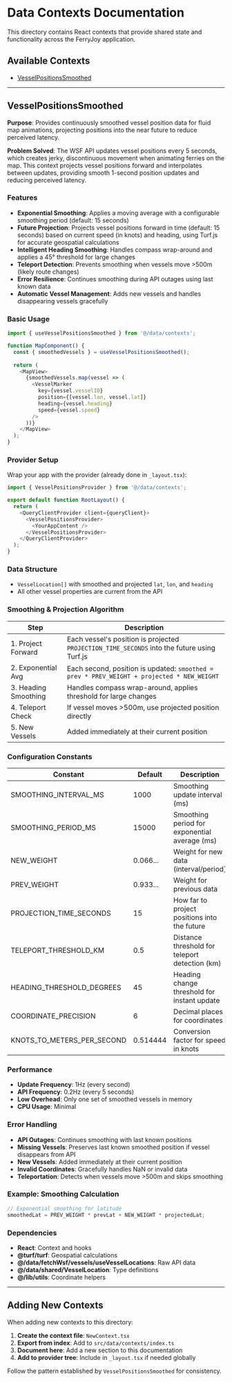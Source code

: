 # Data Contexts Documentation

This directory contains React contexts that provide shared state and functionality across the FerryJoy application.

## Available Contexts

- [VesselPositionsSmoothed](#vesselpositionssmoothed)

---

## VesselPositionsSmoothed

**Purpose**: Provides continuously smoothed vessel position data for fluid map animations, projecting positions into the near future to reduce perceived latency.

**Problem Solved**: The WSF API updates vessel positions every 5 seconds, which creates jerky, discontinuous movement when animating ferries on the map. This context projects vessel positions forward and interpolates between updates, providing smooth 1-second position updates and reducing perceived latency.

### Features

- **Exponential Smoothing**: Applies a moving average with a configurable smoothing period (default: 15 seconds)
- **Future Projection**: Projects vessel positions forward in time (default: 15 seconds) based on current speed (in knots) and heading, using Turf.js for accurate geospatial calculations
- **Intelligent Heading Smoothing**: Handles compass wrap-around and applies a 45° threshold for large changes
- **Teleport Detection**: Prevents smoothing when vessels move >500m (likely route changes)
- **Error Resilience**: Continues smoothing during API outages using last known data
- **Automatic Vessel Management**: Adds new vessels and handles disappearing vessels gracefully

### Basic Usage

```typescript
import { useVesselPositionsSmoothed } from '@/data/contexts';

function MapComponent() {
  const { smoothedVessels } = useVesselPositionsSmoothed();
  
  return (
    <MapView>
      {smoothedVessels.map(vessel => (
        <VesselMarker 
          key={vessel.vesselID}
          position={[vessel.lon, vessel.lat]}
          heading={vessel.heading}
          speed={vessel.speed}
        />
      ))}
    </MapView>
  );
}
```

### Provider Setup

Wrap your app with the provider (already done in `_layout.tsx`):

```typescript
import { VesselPositionsProvider } from '@/data/contexts';

export default function RootLayout() {
  return (
    <QueryClientProvider client={queryClient}>
      <VesselPositionsProvider>
        <YourAppContent />
      </VesselPositionsProvider>
    </QueryClientProvider>
  );
}
```

### Data Structure

- `VesselLocation[]` with smoothed and projected `lat`, `lon`, and `heading`
- All other vessel properties are current from the API

### Smoothing & Projection Algorithm

| Step                | Description                                                                                 |
|---------------------|--------------------------------------------------------------------------------------------|
| 1. Project Forward  | Each vessel's position is projected `PROJECTION_TIME_SECONDS` into the future using Turf.js|
| 2. Exponential Avg  | Each second, position is updated: `smoothed = prev * PREV_WEIGHT + projected * NEW_WEIGHT` |
| 3. Heading Smoothing| Handles compass wrap-around, applies threshold for large changes                           |
| 4. Teleport Check   | If vessel moves >500m, use projected position directly                                     |
| 5. New Vessels      | Added immediately at their current position                                                |

### Configuration Constants

| Constant                   | Default   | Description                                      |
|----------------------------|-----------|--------------------------------------------------|
| SMOOTHING_INTERVAL_MS      | 1000      | Smoothing update interval (ms)                   |
| SMOOTHING_PERIOD_MS        | 15000     | Smoothing period for exponential average (ms)    |
| NEW_WEIGHT                 | 0.066...  | Weight for new data (interval/period)            |
| PREV_WEIGHT                | 0.933...  | Weight for previous data                         |
| PROJECTION_TIME_SECONDS    | 15        | How far to project positions into the future     |
| TELEPORT_THRESHOLD_KM      | 0.5       | Distance threshold for teleport detection (km)   |
| HEADING_THRESHOLD_DEGREES  | 45        | Heading change threshold for instant update      |
| COORDINATE_PRECISION       | 6         | Decimal places for coordinates                   |
| KNOTS_TO_METERS_PER_SECOND | 0.514444  | Conversion factor for speed in knots             |

### Performance

- **Update Frequency**: 1Hz (every second)
- **API Frequency**: 0.2Hz (every 5 seconds)
- **Low Overhead**: Only one set of smoothed vessels in memory
- **CPU Usage**: Minimal

### Error Handling

- **API Outages**: Continues smoothing with last known positions
- **Missing Vessels**: Preserves last known smoothed position if vessel disappears from API
- **New Vessels**: Added immediately at their current position
- **Invalid Coordinates**: Gracefully handles NaN or invalid data
- **Teleportation**: Detects when vessels move >500m and skips smoothing

### Example: Smoothing Calculation

```typescript
// Exponential smoothing for latitude
smoothedLat = PREV_WEIGHT * prevLat + NEW_WEIGHT * projectedLat;
```

### Dependencies

- **React**: Context and hooks
- **@turf/turf**: Geospatial calculations
- **@/data/fetchWsf/vessels/useVesselLocations**: Raw API data
- **@/data/shared/VesselLocation**: Type definitions
- **@/lib/utils**: Coordinate helpers

---

## Adding New Contexts

When adding new contexts to this directory:

1. **Create the context file**: `NewContext.tsx`
2. **Export from index**: Add to `src/data/contexts/index.ts`
3. **Document here**: Add a new section to this documentation
4. **Add to provider tree**: Include in `_layout.tsx` if needed globally

Follow the pattern established by `VesselPositionsSmoothed` for consistency. 